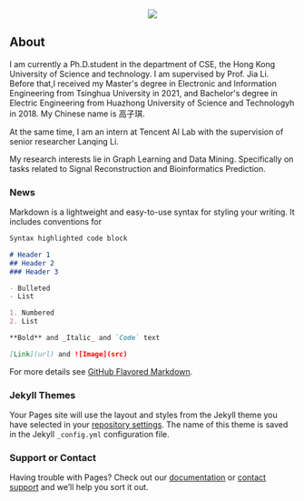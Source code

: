 <div align="center"><img src="https://github.com/ziqikao/ziqikao.github.io/blob/gh-pages/9.jpg"/></div>


## About

I am currently a Ph.D.student in the department of CSE, the Hong Kong University of Science and technology. I am supervised by Prof. Jia Li. Before that,I received my Master's degree in Electronic and Information Engineering from Tsinghua University in 2021, and Bachelor's degree in Electric Engineering from Huazhong University of Science and Technologyh in 2018. My Chinese name is 高子琪.

At the same time, I am an intern at Tencent AI Lab with the supervision of senior researcher Lanqing Li.

My research interests lie in Graph Learning and Data Mining. Specifically on tasks related to Signal Reconstruction and Bioinformatics Prediction.

### News

Markdown is a lightweight and easy-to-use syntax for styling your writing. It includes conventions for

```markdown
Syntax highlighted code block

# Header 1
## Header 2
### Header 3

- Bulleted
- List

1. Numbered
2. List

**Bold** and _Italic_ and `Code` text

[Link](url) and ![Image](src)
```

For more details see [GitHub Flavored Markdown](https://guides.github.com/features/mastering-markdown/).

### Jekyll Themes

Your Pages site will use the layout and styles from the Jekyll theme you have selected in your [repository settings](https://github.com/HUSTGZQ/ziqi.github.io/settings/pages). The name of this theme is saved in the Jekyll `_config.yml` configuration file.

### Support or Contact

Having trouble with Pages? Check out our [documentation](https://docs.github.com/categories/github-pages-basics/) or [contact support](https://support.github.com/contact) and we’ll help you sort it out.
